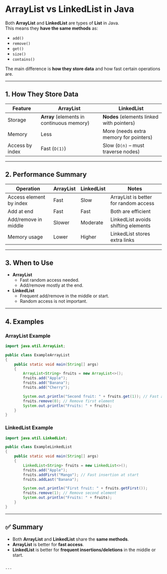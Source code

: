 # ArrayList vs LinkedList in Java

Both **ArrayList** and **LinkedList** are types of **List** in Java.  
This means they **have the same methods** as:

- `add()`
- `remove()`
- `get()`
- `size()`
- `contains()`

The main difference is **how they store data** and how fast certain operations are.

---

## 1. How They Store Data

| Feature         | ArrayList                                 | LinkedList                                |
|-----------------|-------------------------------------------|-------------------------------------------|
| Storage         | **Array** (elements in continuous memory) | **Nodes** (elements linked with pointers) |
| Memory          | Less                                      | More (needs extra memory for pointers)    |
| Access by index | Fast (`O(1)`)                             | Slow (`O(n)` – must traverse nodes)       |

---

## 2. Performance Summary

| Operation               | ArrayList | LinkedList | Notes                                 |
|-------------------------|-----------|------------|---------------------------------------|
| Access element by index | Fast      | Slow       | ArrayList is better for random access |
| Add at end              | Fast      | Fast       | Both are efficient                    |
| Add/remove in middle    | Slower    | Moderate   | LinkedList avoids shifting elements   |
| Memory usage            | Lower     | Higher     | LinkedList stores extra links         |

---

## 3. When to Use

- **ArrayList**
  - Fast random access needed.
  - Add/remove mostly at the end.
- **LinkedList**
  - Frequent add/remove in the middle or start.
  - Random access is not important.

---

## 4. Examples

### ArrayList Example
```java
import java.util.ArrayList;

public class ExampleArrayList 
{
    public static void main(String[] args) 
    {
        ArrayList<String> fruits = new ArrayList<>();
        fruits.add("Apple");
        fruits.add("Banana");
        fruits.add("Cherry");

        System.out.println("Second fruit: " + fruits.get(1)); // Fast access
        fruits.remove(0); // Remove first element
        System.out.println("Fruits: " + fruits);
    }
}
````

### LinkedList Example

```java
import java.util.LinkedList;

public class ExampleLinkedList 
{
    public static void main(String[] args) 
    {
        LinkedList<String> fruits = new LinkedList<>();
        fruits.add("Apple");
        fruits.addFirst("Mango"); // Fast insertion at start
        fruits.addLast("Banana");

        System.out.println("First fruit: " + fruits.getFirst());
        fruits.remove(1); // Remove second element
        System.out.println("Fruits: " + fruits);
    }
}
```

---

## ✅ Summary

* Both **ArrayList** and **LinkedList** share the **same methods**.
* **ArrayList** is better for **fast access**.
* **LinkedList** is better for **frequent insertions/deletions** in the middle or start.

```

---

